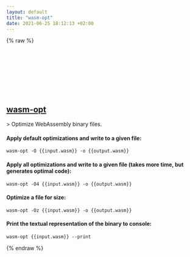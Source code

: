 ```yaml
---
layout: default
title: "wasm-opt"
date: 2021-06-25 18:12:13 +02:00
---
```

{% raw %}
<h2 id="wasm-opt">
  <a href="/en/common/wasm-opt.html">wasm-opt</a> <a href="#wasm-opt"><svg class="icon">
    <use href="/assets/images/unicode_sprite.svg#link" />
  </svg></a>
</h2>
> Optimize WebAssembly binary files.

#### Apply default optimizations and write to a given file:
```shell
wasm-opt -O {{input.wasm}} -o {{output.wasm}}
```
#### Apply all optimizations and write to a given file (takes more time, but generates optimal code):
```shell
wasm-opt -O4 {{input.wasm}} -o {{output.wasm}}
```
#### Optimize a file for size:
```shell
wasm-opt -Oz {{input.wasm}} -o {{output.wasm}}
```
#### Print the textual representation of the binary to console:
```shell
wasm-opt {{input.wasm}} --print
```
{% endraw %}